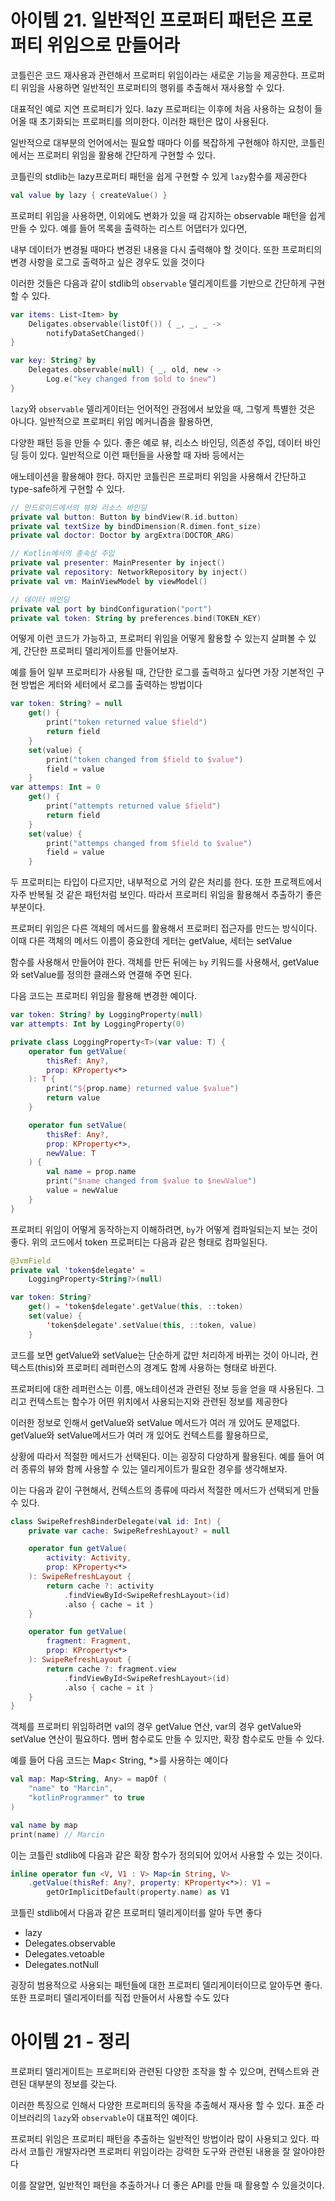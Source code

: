 # 아이템 21. 일반적인 프로퍼티 패턴은 프로퍼티 위임으로 만들어라

코틀린은 코드 재사용과 관련해서 프로퍼티 위임이라는 새로운 기능을 제공한다. 프로퍼티 위임을 사용하면 일반적인 프로퍼티의 행위를 추출해서 재사용할 수 있다.

대표적인 예로 지연 프로퍼티가 있다. lazy 프로퍼티는 이후에 처음 사용하는 요청이 들어올 때 초기화되는 프로퍼티를 의미한다. 이러한 패턴은 많이 사용된다. 

일반적으로 대부분의 언어에서는 필요할 때마다 이를 복잡하게 구현해야 하지만, 코틀린에서는 프로퍼티 위임을 활용해 간단하게 구현할 수 있다.

코틀린의 stdlib는 lazy프로퍼티 패턴을 쉽게 구현할 수 있게 `lazy`함수를 제공한다

```kotlin
val value by lazy { createValue() }
```

프로퍼티 위임을 사용하면, 이외에도 변화가 있을 때 감지하는 observable 패턴을 쉽게 만들 수 있다. 예를 들어 목록을 출력하는 리스트 어댑터가 있다면,

내부 데이터가 변경될 때마다 변경된 내용을 다시 출력해야 할 것이다. 또한 프로퍼티의 변경 사항을 로그로 출력하고 싶은 경우도 있을 것이다

이러한 것들은 다음과 같이 stdlib의 `observable` 델리게이트를 기반으로 간단하게 구현할 수 있다.


```kotlin
var items: List<Item> by
    Deligates.observable(listOf()) { _, _, _ -> 
        notifyDataSetChanged()    
}

var key: String? by
    Delegates.observable(null) { _, old, new -> 
        Log.e("key changed from $old to $new")    
}
```

`lazy`와 `observable` 델리게이터는 언어적인 관점에서 보았을 때, 그렇게 특별한 것은 아니다. 일반적으로 프로퍼티 위임 메커니즘을 활용하면,

다양한 패턴 등을 만들 수 있다. 좋은 예로 뷰, 리소스 바인딩, 의존성 주입, 데이터 바인딩 등이 있다. 일반적으로 이런 패턴들을 사용할 때 자바 등에서는

애노테이션을 활용해야 한다. 하지만 코틀린은 프로퍼티 위임을 사용해서 간단하고 type-safe하게 구현할 수 있다.

```kotlin
// 안드로이드에서의 뷰와 리소스 바인딩
private val button: Button by bindView(R.id.button)
private val textSize by bindDimension(R.dimen.font_size)
private val doctor: Doctor by argExtra(DOCTOR_ARG)

// Kotlin에서의 종속성 주입
private val presenter: MainPresenter by inject()
private val repository: NetworkRepository by inject()
private val vm: MainViewModel by viewModel()

// 데이터 바인딩
private val port by bindConfiguration("port")
private val token: String by preferences.bind(TOKEN_KEY)
```

어떻게 이런 코드가 가능하고, 프로퍼티 위임을 어떻게 활용할 수 있는지 살펴볼 수 있게, 간단한 프로퍼티 델리게이트를 만들어보자.

예를 들어 일부 프로퍼티가 사용될 때, 간단한 로그를 출력하고 싶다면 가장 기본적인 구현 방법은 게터와 세터에서 로그를 출력하는 방법이다

```kotlin
var token: String? = null
    get() {
        print("token returned value $field")
        return field
    }
    set(value) {
        print("token changed from $field to $value")
        field = value
    }
var attemps: Int = 0
    get() {
        print("attempts returned value $field")
        return field
    }
    set(value) {
        print("attemps changed from $field to $value")
        field = value
    }
```

두 프로퍼티는 타입이 다르지만, 내부적으로 거의 같은 처리를 한다. 또한 프로젝트에서 자주 반복될 것 같은 패턴처럼 보인다. 따라서 프로퍼티 위임을 활용해서 추출하기 좋은 부분이다.

프로퍼티 위임은 다른 객체의 메서드를 활용해서 프로퍼티 접근자를 만드는 방식이다. 이때 다른 객체의 메서드 이름이 중요한데 게터는 getValue, 세터는 setValue

함수를 사용해서 만들어야 한다. 객체를 만든 뒤에는 `by` 키워드를 사용해서, getValue와 setValue를 정의한 클래스와 연결해 주면 된다.

다음 코드는 프로퍼티 위임을 활용해 변경한 예이다.

```kotlin
var token: String? by LoggingProperty(null)
var attempts: Int by LoggingProperty(0)

private class LoggingProperty<T>(var value: T) {
    operator fun getValue(
        thisRef: Any?,
        prop: KProperty<*>
    ): T {
        print("${prop.name} returned value $value")
        return value
    }

    operator fun setValue(
        thisRef: Any?,
        prop: KProperty<*>,
        newValue: T
    ) {
        val name = prop.name
        print("$name changed from $value to $newValue")
        value = newValue
    }
}
```

프로퍼티 위임이 어떻게 동작하는지 이해하려면, `by`가 어떻게 컴파일되는지 보는 것이 좋다. 위의 코드에서 token 프로퍼티는 다음과 같은 형태로 컴파일된다.

```kotlin
@JvmField
private val 'token$delegate' = 
    LoggingProperty<String?>(null)

var token: String?
    get() = 'token$delegate'.getValue(this, ::token)
    set(value) {
        'token$delegate'.setValue(this, ::token, value)
    }
```

코드를 보면 getValue와 setValue는 단순하게 값만 처리하게 바뀌는 것이 아니라, 컨텍스트(this)와 프로퍼티 레퍼런스의 경계도 함께 사용하는 형태로 바뀐다.

프로퍼티에 대한 레퍼런스는 이름, 애노테이션과 관련된 정보 등을 얻을 때 사용된다. 그리고 컨텍스트는 함수가 어떤 위치에서 사용되는지와 관련된 정보를 제공한다

이러한 정보로 인해서 getValue와 setValue 메서드가 여러 개 있어도 문제없다. getValue와 setValue메서드가 여러 개 있어도 컨텍스트를 활용하므로,

상황에 따라서 적절한 메서드가 선택된다. 이는 굉장히 다양하게 활용된다. 예를 들어 여러 종류의 뷰와 함께 사용할 수 있는 델리게이트가 필요한 경우를 생각해보자.

이는 다음과 같이 구현해서, 컨텍스트의 종류에 따라서 적절한 메서드가 선택되게 만들 수 있다.

```kotlin
class SwipeRefreshBinderDelegate(val id: Int) {
    private var cache: SwipeRefreshLayout? = null

    operator fun getValue(
        activity: Activity,
        prop: KProperty<*>
    ): SwipeRefreshLayout {
        return cache ?: activity
            .findViewById<SwipeRefreshLayout>(id)
            .also { cache = it }
    }

    operator fun getValue(
        fragment: Fragment,
        prop: KProperty<*>
    ): SwipeRefreshLayout {
        return cache ?: fragment.view
            .findViewById<SwipeRefreshLayout>(id)
            .also { cache = it }
    }
}
```

객체를 프로퍼티 위임하려면 val의 경우 getValue 연산, var의 경우 getValue와 setValue 연산이 필요하다. 멤버 함수로도 만들 수 있지만, 확장 함수로도 만들 수 있다.

예를 들어 다음 코드는 Map< String, *>를 사용하는 예이다

```kotlin
val map: Map<String, Any> = mapOf (
    "name" to "Marcin",
    "kotlinProgrammer" to true
)

val name by map
print(name) // Marcin
```

이는 코틀린 stdlib에 다음과 같은 확장 함수가 정의되어 있어서 사용할 수 있는 것이다.

```kotlin
inline operator fun <V, V1 : V> Map<in String, V>
    .getValue(thisRef: Any?, property: KProperty<*>): V1 =
        getOrImplicitDefault(property.name) as V1
```

코틀린 stdlib에서 다음과 같은 프로퍼티 델리게이터를 알아 두면 좋다

- lazy
- Delegates.observable
- Delegates.vetoable
- Delegates.notNull

굉장히 범용적으로 사용되는 패턴들에 대한 프로퍼티 델리게이터이므로 알아두면 좋다. 또한 프로퍼티 델리게이터를 직접 만들어서 사용할 수도 있다

# 아이템 21 - 정리
프로퍼티 델리게이트는 프로퍼티와 관련된 다양한 조작을 할 수 있으며, 컨텍스트와 관련된 대부분의 정보를 갖는다.

이러한 특징으로 인해서 다양한 프로퍼티의 동작을 추출해서 재사용 할 수 있다. 표준 라이브러리의 `lazy`와 `observable`이 대표적인 예이다.

프로퍼티 위임은 프로퍼티 패턴을 추출하는 일반적인 방법이라 많이 사용되고 있다. 따라서 코틀린 개발자라면 프로퍼티 위임이라는 강력한 도구와 관련된 내용을 잘 알아야한다

이를 잘알면, 일반적인 패턴을 추출하거나 더 좋은 API를 만들 때 활용할 수 있을것이다.